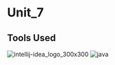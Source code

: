 # Unit_7

## Tools Used

![intellij-idea_logo_300x300](https://user-images.githubusercontent.com/92380289/154495788-919483e5-2f18-4c5d-a453-f0fd549a143f.png)
![java](https://user-images.githubusercontent.com/92380289/154495861-66390fac-7c6f-44cc-8b72-47b37071a67f.png)

